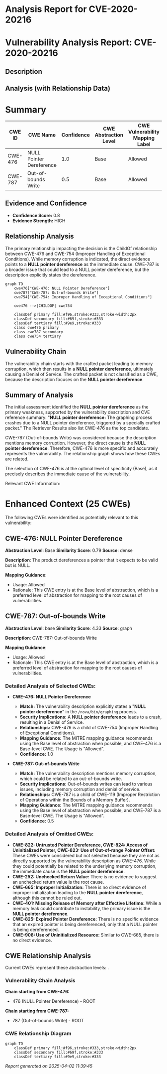 # Analysis Report for CVE-2020-20216

# Vulnerability Analysis Report: CVE-2020-20216

## Description



## Analysis (with Relationship Data)

# Summary
| CWE ID | CWE Name | Confidence | CWE Abstraction Level | CWE Vulnerability Mapping Label | CWE-Vulnerability Mapping Notes |
|---|---|---|---|---|---|
| CWE-476 | NULL Pointer Dereference | 1.0 | Base | Allowed | Primary CWE |
| CWE-787 | Out-of-bounds Write | 0.5 | Base | Allowed | Secondary CWE Candidate |

## Evidence and Confidence

*   **Confidence Score:** 0.8
*   **Evidence Strength:** HIGH

## Relationship Analysis
The primary relationship impacting the decision is the ChildOf relationship between CWE-476 and CWE-754 (Improper Handling of Exceptional Conditions). While memory corruption is indicated, the direct evidence points to a **NULL pointer dereference** as the immediate cause. CWE-787 is a broader issue that could lead to a NULL pointer dereference, but the description explicitly states the dereference.

```mermaid
graph TD
    cwe476["CWE-476: NULL Pointer Dereference"]
    cwe787["CWE-787: Out-of-bounds Write"]
    cwe754["CWE-754: Improper Handling of Exceptional Conditions"]

    cwe476 -->|CHILDOF| cwe754

    classDef primary fill:#f96,stroke:#333,stroke-width:2px
    classDef secondary fill:#69f,stroke:#333
    classDef tertiary fill:#9e9,stroke:#333
    class cwe476 primary
    class cwe787 secondary
    class cwe754 tertiary
```

## Vulnerability Chain
The vulnerability chain starts with the crafted packet leading to memory corruption, which then results in a **NULL pointer dereference**, ultimately causing a Denial of Service. The crafted packet is not classified as a CWE, because the description focuses on the **NULL pointer dereference**.

## Summary of Analysis
The initial assessment identified the **NULL pointer dereference** as the primary weakness, supported by the vulnerability description and CVE reference summary: "**NULL pointer dereference:** The graphing process crashes due to a NULL pointer dereference, triggered by a specially crafted packet." The Retriever Results also list CWE-476 as the top candidate.

CWE-787 (Out-of-bounds Write) was considered because the description mentions memory corruption. However, the direct cause is the **NULL pointer dereference**. Therefore, CWE-476 is more specific and accurately represents the vulnerability. The relationship graph shows how these CWEs are related.

The selection of CWE-476 is at the optimal level of specificity (Base), as it precisely describes the immediate cause of the vulnerability.

Relevant CWE Information:

# Enhanced Context (25 CWEs)
The following CWEs were identified as potentially relevant to this vulnerability:

## CWE-476: NULL Pointer Dereference
**Abstraction Level**: Base
**Similarity Score**: 0.79
**Source**: dense

**Description**:
The product dereferences a pointer that it expects to be valid but is NULL.

**Mapping Guidance**:
- Usage: Allowed
- Rationale: This CWE entry is at the Base level of abstraction, which is a preferred level of abstraction for mapping to the root causes of vulnerabilities.

## CWE-787: Out-of-bounds Write
**Abstraction Level**: base
**Similarity Score**: 4.33
**Source**: graph

**Description**:
CWE-787: Out-of-bounds Write

**Mapping Guidance**:
- Usage: Allowed
- Rationale: This CWE entry is at the Base level of abstraction, which is a preferred level of abstraction for mapping to the root causes of vulnerabilities.

### Detailed Analysis of Selected CWEs:

*   **CWE-476: NULL Pointer Dereference**
    *   **Match:** The vulnerability description explicitly states a "**NULL pointer dereference**" in the `/nova/bin/graphing` process.
    *   **Security Implications:** A **NULL pointer dereference** leads to a crash, resulting in a Denial of Service.
    *   **Relationships:** CWE-476 is a child of CWE-754 (Improper Handling of Exceptional Conditions).
    *   **Mapping Guidance:** The MITRE mapping guidance recommends using the Base level of abstraction when possible, and CWE-476 is a Base-level CWE. The Usage is "Allowed".
    *   **Confidence:** 1.0

*   **CWE-787: Out-of-bounds Write**
    *   **Match:** The vulnerability description mentions memory corruption, which could be related to an out-of-bounds write.
    *   **Security Implications:** Out-of-bounds writes can lead to various issues, including memory corruption and denial of service.
    *   **Relationships:** CWE-787 is a child of CWE-119 (Improper Restriction of Operations within the Bounds of a Memory Buffer).
    *   **Mapping Guidance:** The MITRE mapping guidance recommends using the Base level of abstraction when possible, and CWE-787 is a Base-level CWE. The Usage is "Allowed".
    *   **Confidence:** 0.5

### Detailed Analysis of Omitted CWEs:

*   **CWE-822: Untrusted Pointer Dereference, CWE-824: Access of Uninitialized Pointer, CWE-823: Use of Out-of-range Pointer Offset:** These CWEs were considered but not selected because they are not as directly supported by the vulnerability description as CWE-476. While they could potentially be related to the underlying memory corruption, the immediate cause is the **NULL pointer dereference**.
*   **CWE-252: Unchecked Return Value:** There is no evidence to suggest an unchecked return value is the root cause.
*   **CWE-665: Improper Initialization:** There is no direct evidence of improper initialization leading to the **NULL pointer dereference**, although this cannot be ruled out.
*   **CWE-401: Missing Release of Memory after Effective Lifetime:** While a memory leak could contribute to instability, the primary issue is the **NULL pointer dereference**.
*   **CWE-825: Expired Pointer Dereference:** There is no specific evidence that an expired pointer is being dereferenced, only that a NULL pointer is being dereferenced.
*   **CWE-908: Use of Uninitialized Resource:** Similar to CWE-665, there is no direct evidence.


## CWE Relationship Analysis

Current CWEs represent these abstraction levels: .


### Vulnerability Chain Analysis

**Chain starting from CWE-476:**
- 476 (NULL Pointer Dereference) - ROOT


**Chain starting from CWE-787:**
- 787 (Out-of-bounds Write) - ROOT



### CWE Relationship Diagram

```mermaid
graph TD
    classDef primary fill:#f96,stroke:#333,stroke-width:2px
    classDef secondary fill:#69f,stroke:#333
    classDef tertiary fill:#9e9,stroke:#333
```



*Report generated on 2025-04-02 11:39:45*
